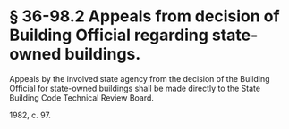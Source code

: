 # § 36-98.2 Appeals from decision of Building Official regarding state-owned buildings.

<p>Appeals by the involved state agency from the decision of the Building Official for state-owned buildings shall be made directly to the State Building Code Technical Review Board.</p><p>1982, c. 97.</p>